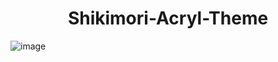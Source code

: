 <h1 align="center">Shikimori-Acryl-Theme</a></h1> 

![image](https://github.com/user-attachments/assets/4d3f824e-54cc-4e80-9986-b9edb4df3697)

